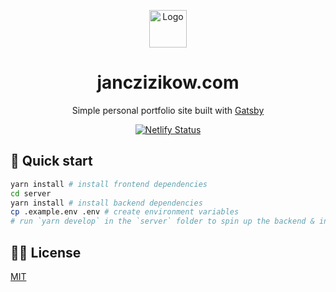 <p align="center">
  <img alt="Logo" src="https://raw.githubusercontent.com/janczizikow/janczizikow-portfolio/master/src/assets/images/favicon.png" width="60" />
</p>
<h1 align="center">
  janczizikow.com
</h1>
<p align="center">
  Simple personal portfolio site built with <a href="https://www.gatsbyjs.org/" target="_blank">Gatsby</a>
</p>
<p align="center">
  <a href="https://app.netlify.com/sites/janczizikow/deploys" target="_blank">
    <img src="https://api.netlify.com/api/v1/badges/04b8c4b3-ad9f-443a-862e-10c7674aa968/deploy-status" alt="Netlify Status" />
  </a>
</p>

## 🚀 Quick start

```sh
yarn install # install frontend dependencies
cd server
yarn install # install backend dependencies
cp .example.env .env # create environment variables
# run `yarn develop` in the `server` folder to spin up the backend & in the root of the project to start gatsby site
```

## 👨‍⚖️ License

[MIT](LICENSE)

